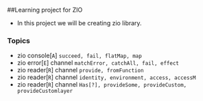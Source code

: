 ##Learning project for ZIO

- In this project we will be creating zio library.
### Topics

- zio console[`A`] `succeed, fail, flatMap, map`
- zio error[`E`] channel `matchError, catchAll, fail, effect`
- zio reader[`R`] channel `provide, fromFunction`
- zio reader[`R`] channel `identity, environment, access, accessM`
- zio reader[`R`] channel `Has[?], provideSome, provideCustom, provideCustomlayer`
